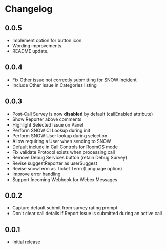 # Changelog

## 0.0.5
- Implement option for button icon
- Wording improvements.
- README update.

## 0.0.4
- Fix Other issue not correctly submitting for SNOW Incident 
- Include Other Issue in Categories listing

## 0.0.3
- Post-Call Survey is now **disabled** by default (callEnabled attribute)
- Show Reporter above comments
- Highlight Selected Issue on Panel
- Perform SNOW CI Lookup during init
- Perform SNOW User lookup during selection
- Allow requiring a User when sending to SNOW
- Default include in Call Controls for RoomOS mode
- Fix validate Protocol exists when processing call
- Remove Debug Services button (retain Debug Survey)
- Revise suggestReporter as userSuggest
- Revise snowTerm as Ticket Term (Language option)
- Improve error handling
- Support Incoming Webhook for Webex Messages

## 0.0.2
- Capture default submit from survey rating prompt
- Don't clear call details if Report Issue is submitted during an active call

## 0.0.1
- Initial release
